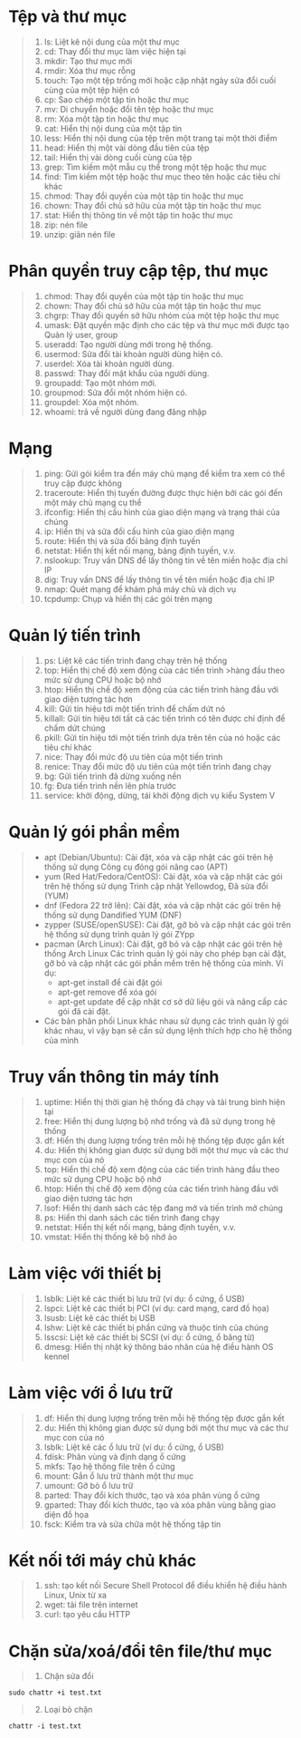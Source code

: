 # Tệp và thư mục
>1.	ls: Liệt kê nội dung của một thư mục
>2.	cd: Thay đổi thư mục làm việc hiện tại
>3.	mkdir: Tạo thư mục mới
>4.	rmdir: Xóa thư mục rỗng
>5.	touch: Tạo một tệp trống mới hoặc cập nhật ngày sửa đổi cuối cùng của một tệp hiện có
>6.	cp: Sao chép một tập tin hoặc thư mục
>7.	mv: Di chuyển hoặc đổi tên tệp hoặc thư mục
>8.	rm: Xóa một tập tin hoặc thư mục
>9.	cat: Hiển thị nội dung của một tập tin
>10.	less: Hiển thị nội dung của tệp trên một trang tại một thời điểm
>11.	head: Hiển thị một vài dòng đầu tiên của tệp
>12.	tail: Hiển thị vài dòng cuối cùng của tệp
>13.	grep: Tìm kiếm một mẫu cụ thể trong một tệp hoặc thư mục
>14.	find: Tìm kiếm một tệp hoặc thư mục theo tên hoặc các tiêu chí khác
>15.	chmod: Thay đổi quyền của một tập tin hoặc thư mục
>16.	chown: Thay đổi chủ sở hữu của một tập tin hoặc thư mục
>17.	stat: Hiển thị thông tin về một tập tin hoặc thư mục
>18.	zip: nén file
>19.	unzip: giãn nén file 
# Phân quyền truy cập tệp, thư mục
>1.	chmod: Thay đổi quyền của một tập tin hoặc thư mục
>2.	chown: Thay đổi chủ sở hữu của một tập tin hoặc thư mục
>3.	chgrp: Thay đổi quyền sở hữu nhóm của một tệp hoặc thư mục
>4.	umask: Đặt quyền mặc định cho các tệp và thư mục mới được tạo
Quản lý user, group
>1.	useradd: Tạo người dùng mới trong hệ thống.
>2.	usermod: Sửa đổi tài khoản người dùng hiện có.
>3.	userdel: Xóa tài khoản người dùng.
>4.	passwd: Thay đổi mật khẩu của người dùng.
>5.	groupadd: Tạo một nhóm mới.
>6.	groupmod: Sửa đổi một nhóm hiện có.
>7.	groupdel: Xóa một nhóm.
>8.	whoami: trả về người dùng đang đăng nhập
# Mạng
>1.	ping: Gửi gói kiểm tra đến máy chủ mạng để kiểm tra xem có thể truy cập được không
>2.	traceroute: Hiển thị tuyến đường được thực hiện bởi các gói đến một máy chủ mạng cụ thể
>3.	ifconfig: Hiển thị cấu hình của giao diện mạng và trạng thái của chúng
>4.	ip: Hiển thị và sửa đổi cấu hình của giao diện mạng
>5.	route: Hiển thị và sửa đổi bảng định tuyến
>6.	netstat: Hiển thị kết nối mạng, bảng định tuyến, v.v.
>7.	nslookup: Truy vấn DNS để lấy thông tin về tên miền hoặc địa chỉ IP
>8.	dig: Truy vấn DNS để lấy thông tin về tên miền hoặc địa chỉ IP
>9.	nmap: Quét mạng để khám phá máy chủ và dịch vụ
>10.	tcpdump: Chụp và hiển thị các gói trên mạng
# Quản lý tiến trình
>1.	ps: Liệt kê các tiến trình đang chạy trên hệ thống
>2.	top: Hiển thị chế độ xem động của các tiến trình >hàng đầu theo mức sử dụng CPU hoặc bộ nhớ
>3.	htop: Hiển thị chế độ xem động của các tiến trình hàng đầu với giao diện tương tác hơn
>4.	kill: Gửi tín hiệu tới một tiến trình để chấm dứt nó
>5.	killall: Gửi tín hiệu tới tất cả các tiến trình có tên được chỉ định để chấm dứt chúng
>6.	pkill: Gửi tín hiệu tới một tiến trình dựa trên tên của nó hoặc các tiêu chí khác
>7.	nice: Thay đổi mức độ ưu tiên của một tiến trình
>8.	renice: Thay đổi mức độ ưu tiên của một tiến trình đang chạy
>9.	bg: Gửi tiến trình đã dừng xuống nền
>10. fg: Đưa tiến trình nền lên phía trước
>11. service: khởi động, dừng, tái khởi động dịch vụ kiểu System V
# Quản lý gói phần mềm
>*	apt (Debian/Ubuntu): Cài đặt, xóa và cập nhật các gói trên hệ thống sử dụng Công cụ đóng gói nâng cao (APT)
>*	yum (Red Hat/Fedora/CentOS): Cài đặt, xóa và cập nhật các gói trên hệ thống sử dụng Trình cập nhật Yellowdog, Đã sửa đổi (YUM)
>*	dnf (Fedora 22 trở lên): Cài đặt, xóa và cập nhật các gói trên hệ thống sử dụng Dandified YUM (DNF)
>*	zypper (SUSE/openSUSE): Cài đặt, gỡ bỏ và cập nhật các gói trên hệ thống sử dụng trình quản lý gói ZYpp
>*	pacman (Arch Linux): Cài đặt, gỡ bỏ và cập nhật các gói trên hệ thống Arch Linux
>Các trình quản lý gói này cho phép bạn cài đặt, gỡ bỏ và cập nhật các gói phần mềm trên hệ thống của mình. Ví dụ:
>    -	apt-get install để cài đặt gói
>    -	apt-get remove để xóa gói
>    -	apt-get update để cập nhật cơ sở dữ liệu gói và nâng cấp các gói đã cài đặt.
>* Các bản phân phối Linux khác nhau sử dụng các trình quản lý gói khác nhau, vì vậy bạn sẽ cần sử dụng lệnh thích hợp cho hệ thống của mình
# Truy vấn thông tin máy tính
>1.	uptime: Hiển thị thời gian hệ thống đã chạy và tải trung bình hiện tại
>2.	free: Hiển thị dung lượng bộ nhớ trống và đã sử dụng trong hệ thống
>3.	df: Hiển thị dung lượng trống trên mỗi hệ thống tệp được gắn kết
>4.	du: Hiển thị không gian được sử dụng bởi một thư mục và các thư mục con của nó
>5.	top: Hiển thị chế độ xem động của các tiến trình hàng đầu theo mức sử dụng CPU hoặc bộ nhớ
>6.	htop: Hiển thị chế độ xem động của các tiến trình hàng đầu với giao diện tương tác hơn
>7.	lsof: Hiển thị danh sách các tệp đang mở và tiến trình mở chúng
>8.	ps: Hiển thị danh sách các tiến trình đang chạy
>9.	netstat: Hiển thị kết nối mạng, bảng định tuyến, v.v.
>10.	vmstat: Hiển thị thống kê bộ nhớ ảo
# Làm việc với thiết bị
>1.	lsblk: Liệt kê các thiết bị lưu trữ (ví dụ: ổ cứng, ổ USB)
>2.	lspci: Liệt kê các thiết bị PCI (ví dụ: card mạng, card đồ họa)
>3.	lsusb: Liệt kê các thiết bị USB
>4.	lshw: Liệt kê các thiết bị phần cứng và thuộc tính của chúng
>5.	lsscsi: Liệt kê các thiết bị SCSI (ví dụ: ổ cứng, ổ băng từ)
>6.	dmesg: Hiển thị nhật ký thông báo nhân của hệ điều hành OS kennel
# Làm việc với ổ lưu trữ
>1.	df: Hiển thị dung lượng trống trên mỗi hệ thống tệp được gắn kết
>2.	du: Hiển thị không gian được sử dụng bởi một thư mục và các thư mục con của nó
>3.	lsblk: Liệt kê các ổ lưu trữ (ví dụ: ổ cứng, ổ USB)
>4.	fdisk: Phân vùng và định dạng ổ cứng
>5.	mkfs: Tạo hệ thống file trên ổ cứng
>6.	mount: Gắn ổ lưu trữ thành một thư mục
>7.	umount: Gỡ bỏ ổ lưu trữ
>8.	parted: Thay đổi kích thước, tạo và xóa phân vùng ổ cứng
>9.	gparted: Thay đổi kích thước, tạo và xóa phân vùng bằng giao diện đồ họa
>10.	fsck: Kiểm tra và sửa chữa một hệ thống tập tin
# Kết nối tới máy chủ khác
>1.	ssh: tạo kết nối Secure Shell Protocol để điều khiển hệ điều hành Linux, Unix từ xa
>2.	wget: tải file trên internet
>3.	curl: tạo yêu cầu HTTP

# Chặn sửa/xoá/đổi tên file/thư mục
>1.	Chặn sửa đổi
```
sudo chattr +i test.txt
```
>2. Loại bỏ chặn
```
chattr -i test.txt
```
